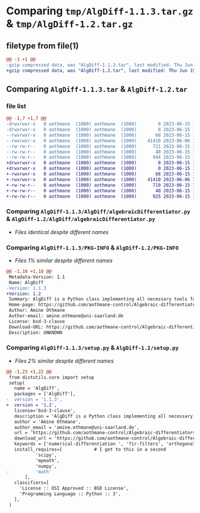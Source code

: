 # Comparing `tmp/AlgDiff-1.1.3.tar.gz` & `tmp/AlgDiff-1.2.tar.gz`

## filetype from file(1)

```diff
@@ -1 +1 @@
-gzip compressed data, was "AlgDiff-1.1.3.tar", last modified: Thu Jun 15 13:27:18 2023, max compression
+gzip compressed data, was "AlgDiff-1.2.tar", last modified: Thu Jun 15 13:39:43 2023, max compression
```

## Comparing `AlgDiff-1.1.3.tar` & `AlgDiff-1.2.tar`

### file list

```diff
@@ -1,7 +1,7 @@
-drwxrwxr-x   0 aothmane  (1000) aothmane  (1000)        0 2023-06-15 13:27:18.524099 AlgDiff-1.1.3/
-drwxrwxr-x   0 aothmane  (1000) aothmane  (1000)        0 2023-06-15 13:27:18.524099 AlgDiff-1.1.3/AlgDiff/
--rwxrwxr-x   0 aothmane  (1000) aothmane  (1000)       68 2023-06-15 13:13:15.397151 AlgDiff-1.1.3/AlgDiff/__init__.py
--rwxrwxr-x   0 aothmane  (1000) aothmane  (1000)    41410 2023-06-06 12:55:23.439375 AlgDiff-1.1.3/AlgDiff/algebraicDifferentiator.py
--rw-rw-r--   0 aothmane  (1000) aothmane  (1000)      721 2023-06-15 13:27:18.524099 AlgDiff-1.1.3/PKG-INFO
--rw-rw-r--   0 aothmane  (1000) aothmane  (1000)       40 2023-06-15 13:24:16.656184 AlgDiff-1.1.3/setup.cfg
--rw-rw-r--   0 aothmane  (1000) aothmane  (1000)      944 2023-06-15 13:23:38.456239 AlgDiff-1.1.3/setup.py
+drwxrwxr-x   0 aothmane  (1000) aothmane  (1000)        0 2023-06-15 13:39:43.851899 AlgDiff-1.2/
+drwxrwxr-x   0 aothmane  (1000) aothmane  (1000)        0 2023-06-15 13:39:43.851899 AlgDiff-1.2/AlgDiff/
+-rwxrwxr-x   0 aothmane  (1000) aothmane  (1000)       68 2023-06-15 13:13:15.397151 AlgDiff-1.2/AlgDiff/__init__.py
+-rwxrwxr-x   0 aothmane  (1000) aothmane  (1000)    41410 2023-06-06 12:55:23.439375 AlgDiff-1.2/AlgDiff/algebraicDifferentiator.py
+-rw-rw-r--   0 aothmane  (1000) aothmane  (1000)      719 2023-06-15 13:39:43.851899 AlgDiff-1.2/PKG-INFO
+-rw-rw-r--   0 aothmane  (1000) aothmane  (1000)       40 2023-06-15 13:24:16.656184 AlgDiff-1.2/setup.cfg
+-rw-rw-r--   0 aothmane  (1000) aothmane  (1000)      925 2023-06-15 13:39:40.351901 AlgDiff-1.2/setup.py
```

### Comparing `AlgDiff-1.1.3/AlgDiff/algebraicDifferentiator.py` & `AlgDiff-1.2/AlgDiff/algebraicDifferentiator.py`

 * *Files identical despite different names*

### Comparing `AlgDiff-1.1.3/PKG-INFO` & `AlgDiff-1.2/PKG-INFO`

 * *Files 1% similar despite different names*

```diff
@@ -1,10 +1,10 @@
 Metadata-Version: 1.1
 Name: AlgDiff
-Version: 1.1.3
+Version: 1.2
 Summary: AlgDiff is a Python class implementing all necessary tools for the design, analysis, and discretization of algebraic differentiators. An interface to Matlab is also provided.
 Home-page: https://github.com/aothmane-control/Algebraic-differentiators
 Author: Amine Othmane
 Author-email: amine.othmane@uni-saarland.de
 License: bsd-3-clause
 Download-URL: https://github.com/aothmane-control/Algebraic-differentiators/releases/tag/v1.1.3
 Description: UNKNOWN
```

### Comparing `AlgDiff-1.1.3/setup.py` & `AlgDiff-1.2/setup.py`

 * *Files 2% similar despite different names*

```diff
@@ -1,23 +1,22 @@
 from distutils.core import setup
 setup(
   name = 'AlgDiff',
   packages = ['AlgDiff'],
-  version = '1.1.3',
+  version = '1.2',
   license='bsd-3-clause',
   description = 'AlgDiff is a Python class implementing all necessary tools for the design, analysis, and discretization of algebraic differentiators. An interface to Matlab is also provided.',
   author = 'Amine Othmane',
   author_email = 'amine.othmane@uni-saarland.de',
   url = 'https://github.com/aothmane-control/Algebraic-differentiators',
   download_url = 'https://github.com/aothmane-control/Algebraic-differentiators/releases/tag/v1.1.3',
   keywords = ['numerical-differentiation ', 'fir-filters', 'orthogonal-polynomials', 'numerical-methods '],
   install_requires=[            # I get to this in a second
           'scipy',
           'mpmath',
           'numpy',
-          'math'
       ],
   classifiers=[
     'License :: OSI Approved :: BSD License',
     'Programming Language :: Python :: 3',
   ],
 )
```

